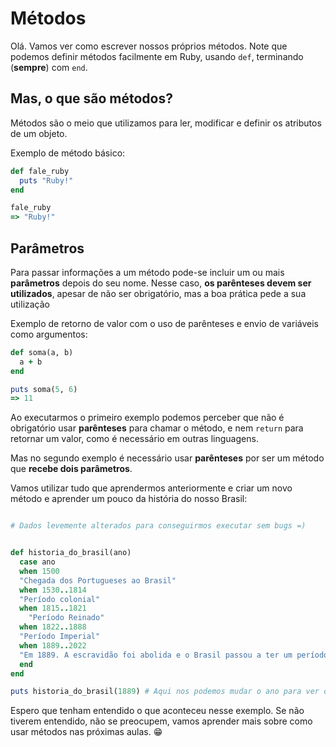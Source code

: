 # Métodos

Olá. Vamos ver como escrever nossos próprios métodos. Note que podemos definir métodos facilmente em Ruby, usando `def`, terminando (**sempre**) com `end`.

## Mas, o que são métodos?

Métodos são o meio que utilizamos para ler, modificar e definir os atributos de um objeto.

Exemplo de método básico:

```ruby
def fale_ruby
  puts "Ruby!"
end

fale_ruby
=> "Ruby!"
```

## Parâmetros

Para passar informações a um método pode-se incluir um ou mais **parâmetros** depois do seu nome. Nesse caso, **os parênteses devem ser utilizados**, apesar de não ser obrigatório, mas a boa prática pede a sua utilização

Exemplo de retorno de valor com o uso de parênteses e envio de variáveis como argumentos:

```ruby
def soma(a, b)
  a + b
end

puts soma(5, 6)
=> 11
```

Ao executarmos o primeiro exemplo podemos perceber que não é obrigatório usar **parênteses** para chamar o método, e nem `return` para retornar um valor, como é necessário em outras linguagens.

Mas no segundo exemplo é necessário usar **parênteses** por ser um método que **recebe dois parâmetros**.

Vamos utilizar tudo que aprendermos anteriormente e criar um novo método e aprender um pouco da história do nosso Brasil:

```ruby

# Dados levemente alterados para conseguirmos executar sem bugs =)


def historia_do_brasil(ano)
  case ano
  when 1500
  "Chegada dos Portugueses ao Brasil"
  when 1530..1814
  "Período colonial"
  when 1815..1821
    "Período Reinado"
  when 1822..1888 
  "Período Imperial"
  when 1889..2022
  "Em 1889. A escravidão foi abolida e o Brasil passou a ter um período republicano ditatorial" 
  end
end

puts historia_do_brasil(1889) # Aqui nos podemos mudar o ano para ver os resultados diferentes
```

Espero que tenham entendido o que aconteceu nesse exemplo. Se não tiverem entendido, não se preocupem, vamos aprender mais sobre como usar métodos nas próximas aulas. 😁
